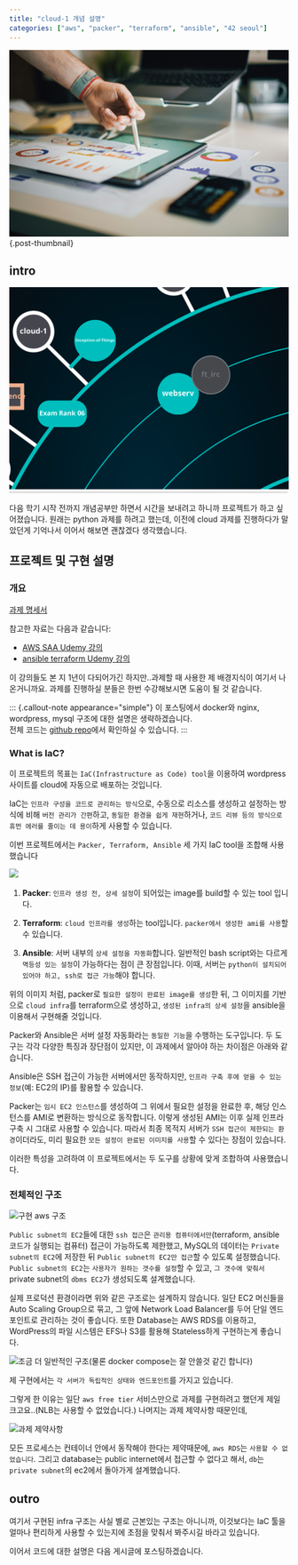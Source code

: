 ```yaml
---
title: "cloud-1 개념 설명"
categories: ["aws", "packer", "terraform", "ansible", "42 seoul"]
---
```


![](/img/stat-thumb.jpg){.post-thumbnail}

## intro

![42 seoul outer 과제](/img/42-outer-1.png)

다음 학기 시작 전까지 개념공부만 하면서 시간을 보내려고 하니까 프로젝트가 하고 싶어졌습니다.
원래는 python 과제를 하려고 했는데, 이전에 cloud 과제를 진행하다가 말았던게 기억나서 이어서 해보면 괜찮겠다 생각했습니다.

## 프로젝트 및 구현 설명

### 개요

[과제 명세서](https://cdn.intra.42.fr/pdf/pdf/147805/en.subject.pdf)

참고한 자료는 다음과 같습니다:

- [AWS SAA Udemy 강의](https://www.udemy.com/course/aws-certified-solutions-architect-associate-saa-c03/)
- [ansible terraform Udemy 강의](https://www.udemy.com/course/terraform-and-ansible/?utm_campaign=2025-01-21&utm_content=promo&utm_medium=4897172&utm_source=email-sendgrid&utm_term=38475056)

이 강의들도 본 지 1년이 다되어가긴 하지만..과제할 때 사용한 제 배경지식이 여기서 나온거니까요.
과제를 진행하실 분들은 한번 수강해보시면 도움이 될 것 같습니다.

::: {.callout-note appearance="simple"}
이 포스팅에서 docker와 nginx, wordpress, mysql 구조에 대한 설명은 생략하겠습니다.  
전체 코드는 [github repo](https://github.com/cryscham123/cloud-1)에서 확인하실 수 있습니다.
:::

### What is IaC?

이 프로젝트의 목표는 `IaC(Infrastructure as Code) tool`을 이용하여 wordpress 사이트를 cloud에 자동으로 배포하는 것입니다.

IaC는 `인프라 구성을 코드로 관리하는 방식`으로, 수동으로 리소스를 생성하고 설정하는 방식에 비해 `버전 관리가 간편`하고, `동일한 환경을 쉽게 재현`하거나, `코드 리뷰 등의 방식으로 휴먼 에러를 줄이는 데 용이`하게 사용할 수 있습니다.

이번 프로젝트에서는 `Packer, Terraform, Ansible` 세 가지 IaC tool을 조합해 사용했습니다

![](https://snipboard.io/Tq01JU.jpg)

1. **Packer**: `인프라 생성 전, 상세 설정`이 되어있는 image를 build할 수 있는 tool 입니다.

2. **Terraform**: `cloud 인프라를 생성`하는 tool입니다. `packer에서 생성한 ami를 사용`할 수 있습니다.

3. **Ansible**: 서버 내부의 `상세 설정을 자동화`합니다. 일반적인 bash script와는 다르게 `멱등성 있는 설정`이 가능하다는 점이 큰 장점입니다. 이때, 서버는 `python이 설치되어 있어야 하고, ssh로 접근 가능`해야 합니다.

위의 이미지 처럼, packer로 `필요한 설정이 완료된 image를 생성`한 뒤, 그 이미지를 기반으로 `cloud infra`를 terraform으로 생성하고, `생성된 infra의 상세 설정`을 ansible을 이용해서 구현해줄 것입니다.

Packer와 Ansible은 서버 설정 자동화라는 `동일한 기능`을 수행하는 도구입니다.
두 도구는 각각 다양한 특징과 장단점이 있지만, 이 과제에서 알아야 하는 차이점은 아래와 같습니다.

Ansible은 SSH 접근이 가능한 서버에서만 동작하지만, `인프라 구축 후에 얻을 수 있는 정보`(예: EC2의 IP)를 활용할 수 있습니다.

Packer는 `임시 EC2 인스턴스`를 생성하여 그 위에서 필요한 설정을 완료한 후, 해당 인스턴스를 AMI로 변환하는 방식으로 동작합니다.
이렇게 생성된 AMI는 이후 실제 인프라 구축 시 그대로 사용할 수 있습니다.
따라서 최종 목적지 서버가 `SSH 접근이 제한되는 환경`이더라도, 미리 필요한 `모든 설정이 완료된 이미지를 사용`할 수 있다는 장점이 있습니다.

이러한 특성을 고려하여 이 프로젝트에서는 두 도구를 상황에 맞게 조합하여 사용했습니다.

### 전체적인 구조

![구현 aws 구조](https://snipboard.io/LxOGgU.jpg)

`Public subnet의 EC2`들에 대한 `ssh 접근`은 `관리용 컴퓨터에서만`(terraform, ansible 코드가 실행되는 컴퓨터) 접근이 가능하도록 제한했고, MySQL의 데이터는 `Private subnet의 EC2`에 저장한 뒤 `Public subnet의 EC2만 접근`할 수 있도록 설정했습니다.
`Public subnet의 EC2`는 `사용자가 원하는 갯수를 설정`할 수 있고, `그 갯수에 맞춰서` private subnet의 `dbms EC2`가 생성되도록 설계했습니다.

실제 프로덕션 환경이라면 위와 같은 구조로는 설계하지 않습니다.
일단 EC2 머신들을 Auto Scaling Group으로 묶고, 그 앞에 Network Load Balancer를 두어 단일 엔드포인트로 관리하는 것이 좋습니다.
또한 Database는 AWS RDS를 이용하고, WordPress의 파일 시스템은 EFS나 S3를 활용해 Stateless하게 구현하는게 좋습니다.

![조금 더 일반적인 구조(물론 docker compose는 잘 안쓸것 같긴 합니다)](https://snipboard.io/EHrPWd.jpg)

제 구현에서는 `각 서버가 독립적인 상태와 엔드포인트`를 가지고 있습니다.

그렇게 한 이유는 일단 `aws free tier` 서비스만으로 과제를 구현하려고 했던게 제일 크고요..(NLB는 사용할 수 없었습니다.)
나머지는 과제 제약사항 때문인데,

![과제 제약사항](https://snipboard.io/Tx21SW.jpg)

모든 프로세스는 컨테이너 안에서 동작해야 한다는 제약때문에, `aws RDS`는 `사용할 수 없었습니다`.
그리고 database는 public internet에서 접근할 수 없다고 해서, `db`는 `private subnet`의 ec2에서 돌아가게 설계했습니다.

## outro

여기서 구현된 infra 구조는 사실 별로 근본있는 구조는 아니니까, 이것보다는 IaC 툴을 얼마나 편리하게 사용할 수 있는지에 초점을 맞춰서 봐주시길 바라고 있습니다.

이어서 코드에 대한 설명은 다음 게시글에 포스팅하겠습니다.
